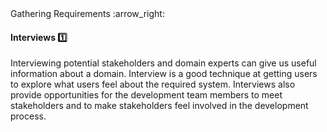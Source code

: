 <link rel="stylesheet" href="{{baseUrl}}/css/textbook.css">

<div class="website-content">

<div id="path">Gathering Requirements :arrow_right: </div>

<div id="title">

#### Interviews :one:

</div>

<div id="body">

Interviewing potential stakeholders and domain experts can give us useful information about a domain. Interview is a good technique at getting users to explore what users feel about the required system. Interviews also provide opportunities for the development team members to meet stakeholders and to make stakeholders feel involved in the development process.

</div>

</div>
